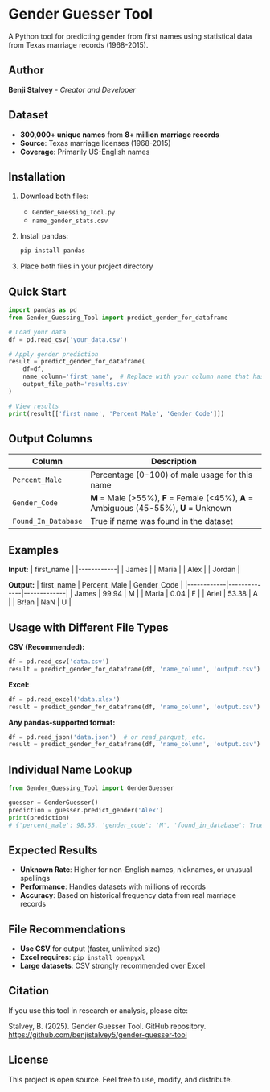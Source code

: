 # Gender Guesser Tool

A Python tool for predicting gender from first names using statistical data from Texas marriage records (1968-2015).

## Author
**Benji Stalvey** - *Creator and Developer*

## Dataset
- **300,000+ unique names** from **8+ million marriage records**
- **Source**: Texas marriage licenses (1968-2015)
- **Coverage**: Primarily US-English names 

## Installation

1. Download both files:
   - `Gender_Guessing_Tool.py`
   - `name_gender_stats.csv`

2. Install pandas:
   ```bash
   pip install pandas
   ```

3. Place both files in your project directory

## Quick Start

```python
import pandas as pd
from Gender_Guessing_Tool import predict_gender_for_dataframe

# Load your data
df = pd.read_csv('your_data.csv')

# Apply gender prediction
result = predict_gender_for_dataframe(
    df=df, 
    name_column='first_name',  # Replace with your column name that has the first name of the entry you would like to apply gender to
    output_file_path='results.csv'
)

# View results
print(result[['first_name', 'Percent_Male', 'Gender_Code']])
```

## Output Columns

| Column | Description |
|--------|-------------|
| `Percent_Male` | Percentage (0-100) of male usage for this name |
| `Gender_Code` | **M** = Male (>55%), **F** = Female (<45%), **A** = Ambiguous (45-55%), **U** = Unknown |
| `Found_In_Database` | True if name was found in the dataset |

## Examples

**Input:**
| first_name |
|------------|
| James      |
| Maria      |
| Alex       |
| Jordan     |

**Output:**
| first_name | Percent_Male | Gender_Code |
|------------|--------------|-------------|
| James      | 99.94         | M           |
| Maria      | 0.04         | F           |
| Ariel      | 53.38         | A           |
| Br!an     | NaN         | U           | 

## Usage with Different File Types

**CSV (Recommended):**
```python
df = pd.read_csv('data.csv')
result = predict_gender_for_dataframe(df, 'name_column', 'output.csv')
```

**Excel:**
```python
df = pd.read_excel('data.xlsx')
result = predict_gender_for_dataframe(df, 'name_column', 'output.csv')
```

**Any pandas-supported format:**
```python
df = pd.read_json('data.json')  # or read_parquet, etc.
result = predict_gender_for_dataframe(df, 'name_column', 'output.csv')
```

## Individual Name Lookup

```python
from Gender_Guessing_Tool import GenderGuesser

guesser = GenderGuesser()
prediction = guesser.predict_gender('Alex')
print(prediction)
# {'percent_male': 98.55, 'gender_code': 'M', 'found_in_database': True}
```

## Expected Results

- **Unknown Rate**: Higher for non-English names, nicknames, or unusual spellings
- **Performance**: Handles datasets with millions of records
- **Accuracy**: Based on historical frequency data from real marriage records

## File Recommendations

- **Use CSV** for output (faster, unlimited size)
- **Excel requires**: `pip install openpyxl`
- **Large datasets**: CSV strongly recommended over Excel

## Citation

If you use this tool in research or analysis, please cite:


Stalvey, B. (2025). Gender Guesser Tool. GitHub repository.
https://github.com/benjistalvey5/gender-guesser-tool

## License

This project is open source. Feel free to use, modify, and distribute.

